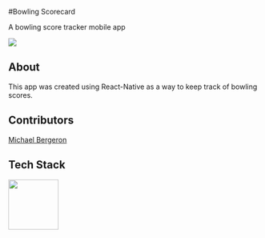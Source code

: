 #Bowling Scorecard

A bowling score tracker mobile app

<img src = './bowlingGIF.gif'>

## About

This app was created using React-Native as a way to keep track of bowling scores.

## Contributors

[Michael Bergeron](https://github.com/Michael-Bergeron)

## Tech Stack

<img src ='https://cdn.filestackcontent.com/NLhmEQbVQUWSrfIFaXPh' width = '100'>
